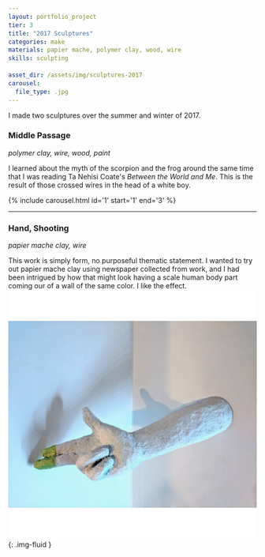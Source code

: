 ```yaml
---
layout: portfolio_project
tier: 3
title: "2017 Sculptures"
categories: make
materials: papier mache, polymer clay, wood, wire
skills: sculpting

asset_dir: /assets/img/sculptures-2017
carousel:
  file_type: .jpg
---
```


I made two sculptures over the summer and winter of 2017.

### Middle Passage
_polymer clay, wire, wood, paint_

I learned about the myth of the scorpion and the frog around the same time that I was reading Ta Nehisi Coate's _Between the World and Me_. This is the result of those crossed wires in the head of a white boy.

{% include carousel.html id='1' start='1' end='3' %}

-----

### Hand, Shooting
_papier mache clay, wire_

This work is simply form, no purposeful thematic statement. I wanted to try out papier mache clay using newspaper collected from work, and I had been intrigued by how that might look having a scale human body part coming our of a wall of the same color. I like the effect.
![papier mache sculpture of a hand in a gun gesture](/assets/img/sculptures-2017/4.jpg){: .img-fluid }

<!-- {% include carousel.html id='2' start='4' end='5' %} -->
